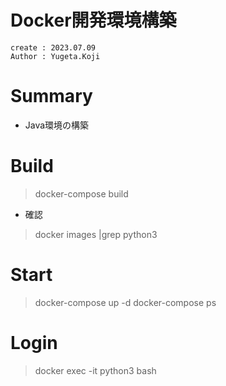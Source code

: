 Docker開発環境構築
===
```
create : 2023.07.09
Author : Yugeta.Koji
```

# Summary
- Java環境の構築

# Build
> docker-compose build

- 確認
> docker images |grep python3


# Start
>  docker-compose up -d
> docker-compose ps

# Login
> docker exec -it python3 bash


